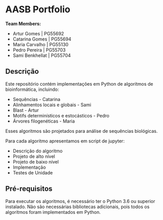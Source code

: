 # AASB Portfolio
 
 **Team Members:**

* Artur Gomes       | PG55692
* Catarina Gomes    | PG55694
* Maria Carvalho    | PG55130
* Pedro Pereira     | PG55703
* Sami Benkhellat   | PG55704


## Descrição
Este repositório contém implementações em Python de algoritmos de bioinformática, incluindo:


- Sequências - Catarina
- Alinhamentos locais e globais - Sami
- Blast - Artur
- Motifs determinísticos e estocásticos - Pedro
- Árvores filogenéticas - Maria

Esses algoritmos são projetados para análise de sequências biológicas.

Para cada algoritmo apresentamos em script de jupyter:

- Descrição do algoritmo
- Projeto de alto nível
- Projeto de baixo nível
- Implementação
- Testes de Unidade 



## Pré-requisitos
Para executar os algoritmos, é necessário ter o Python 3.6 ou superior instalado. Não são necessárias bibliotecas adicionais, pois todos os algoritmos foram implementados em Python.

